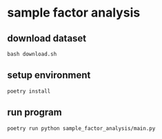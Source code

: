 # sample factor analysis

## download dataset

```shell
bash download.sh
```

## setup environment

```shell
poetry install
```

## run program

```shell
poetry run python sample_factor_analysis/main.py
```
